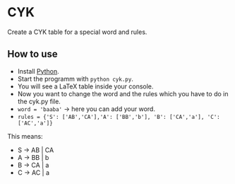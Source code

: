 # CYK


Create a CYK table for a special word and rules.

## How to use

- Install [Python](https://www.python.org/). 
- Start the programm with `python cyk.py`. 
- You will see a LaTeX table inside your console.
- Now you want to change the word and the rules which you have to do in the cyk.py file.
- `word = 'baaba'` -> here you can add your word.
- `rules = {'S': ['AB','CA'],'A': ['BB','b'], 'B': ['CA','a'], 'C': ['AC','a']}` 

This means:

- S -> AB | CA
- A -> BB | b
- B -> CA | a
- C -> AC | a
